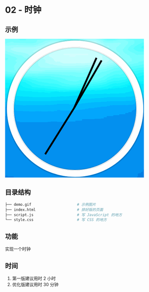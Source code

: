 # 02 - 时钟

## 示例
![图片示例](demo.gif)

## 目录结构
``` bash
├── demo.gif                     # 示例图片
├── index.html                   # 排好版的页面
├── script.js                    # 写 JavaScript 的地方
└── style.css                    # 写 CSS 的地方
```

## 功能
实现一个时钟

## 时间
1. 第一版建议用时 2  小时
2. 优化版建议用时 30 分钟
